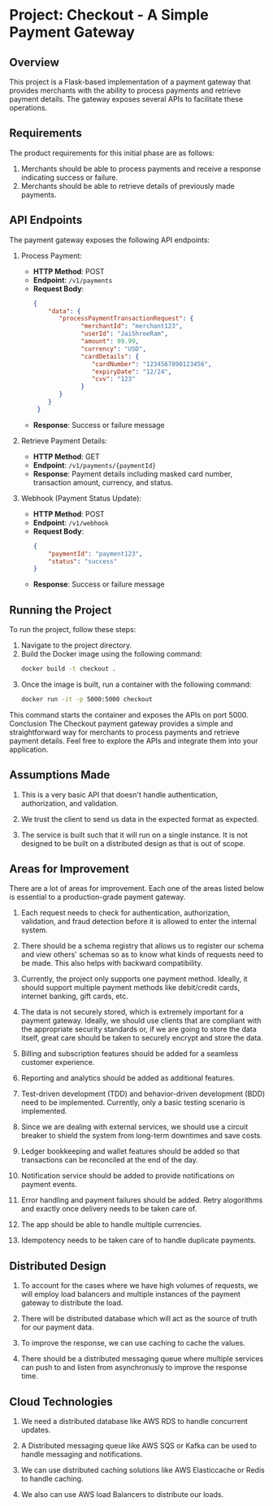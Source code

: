 # Project: Checkout - A Simple Payment Gateway

## Overview
This project is a Flask-based implementation of a payment gateway that provides merchants with the ability to process payments and retrieve payment details. The gateway exposes several APIs to facilitate these operations.

## Requirements
The product requirements for this initial phase are as follows:
1. Merchants should be able to process payments and receive a response indicating success or failure.
2. Merchants should be able to retrieve details of previously made payments.

## API Endpoints
The payment gateway exposes the following API endpoints:

1. Process Payment:
   - **HTTP Method**: POST
   - **Endpoint**: `/v1/payments`
   - **Request Body**:
     ```json
     {
         "data": {
            "processPaymentTransactionRequest": {
                  "merchantId": "merchant123",
                  "userId": "JaiShreeRam",
                  "amount": 99.99,
                  "currency": "USD",
                  "cardDetails": {
                     "cardNumber": "1234567890123456",
                     "expiryDate": "12/24",
                     "cvv": "123"
                  }
            }
         }
      }
     ```
   - **Response**: Success or failure message

2. Retrieve Payment Details:
   - **HTTP Method**: GET
   - **Endpoint**: `/v1/payments/{paymentId}`
   - **Response**: Payment details including masked card number, transaction amount, currency, and status.

3. Webhook (Payment Status Update):
   - **HTTP Method**: POST
   - **Endpoint**: `/v1/webhook`
   - **Request Body**:
     ```json
     {
         "paymentId": "payment123",
         "status": "success"
     }
     ```
   - **Response**: Success or failure message

## Running the Project
To run the project, follow these steps:

1. Navigate to the project directory.
2. Build the Docker image using the following command:
   ```bash
   docker build -t checkout .
   ```
3. Once the image is built, run a container with the following command:
    ```bash
    docker run -it -p 5000:5000 checkout
    ```
This command starts the container and exposes the APIs on port 5000.
Conclusion
The Checkout payment gateway provides a simple and straightforward way for merchants to process payments and retrieve payment details. Feel free to explore the APIs and integrate them into your application.


## Assumptions Made
1. This is a very basic API that doesn't handle authentication, authorization, and validation.

2. We trust the client to send us data in the expected format as expected.

3. The service is built such that it will run on a single instance. It is not designed to be built on a distributed design as that is out of scope.



## Areas for Improvement
There are a lot of areas for improvement. Each one of the areas listed below is essential to a production-grade payment gateway.

1. Each request needs to check for authentication, authorization, validation, and fraud detection before it is allowed to enter the internal system.

2. There should be a schema registry that allows us to register our schema and view others' schemas so as to know what kinds of requests need to be made. This also helps with backward compatibility.

3. Currently, the project only supports one payment method. Ideally, it should support multiple payment methods like debit/credit cards, internet banking, gift cards, etc.

4. The data is not securely stored, which is extremely important for a payment gateway. Ideally, we should use clients that are compliant with the appropriate security standards or, if we are going to store the data itself, great care should be taken to securely encrypt and store the data.

5. Billing and subscription features should be added for a seamless customer experience.

6. Reporting and analytics should be added as additional features.

7. Test-driven development (TDD) and behavior-driven development (BDD) need to be implemented. Currently, only a basic testing scenario is implemented.

8. Since we are dealing with external services, we should use a circuit breaker to shield the system from long-term downtimes and save costs.

9. Ledger bookkeeping and wallet features should be added so that transactions can be reconciled at the end of the day.

10. Notification service should be added to provide notifications on payment events.

11. Error handling and payment failures should be added. Retry alogorithms and exactly once delivery needs to be taken care of.

12. The app should be able to handle multiple currencies.

13. Idempotency needs to be taken care of to handle duplicate payments.


## Distributed Design

1. To account for the cases where we have high volumes of requests, we will employ load balancers and multiple instances of the payment gateway to distribute the load.

2. There will be distributed database which will act as the source of truth for our payment data.

3. To improve the response, we can use caching to cache the values.

4. There should be a distributed messaging queue where multiple services can push to and listen from asynchronusly to improve the response time.

## Cloud Technologies
1. We need a distributed database like AWS RDS to handle concurrent updates.

2. A Distributed messaging queue like AWS SQS or Kafka can be used to handle messaging and notifications.

3. We can use distributed caching solutions like AWS Elasticcache or Redis to handle caching.

4. We also can use AWS load Balancers to distribute our loads.

